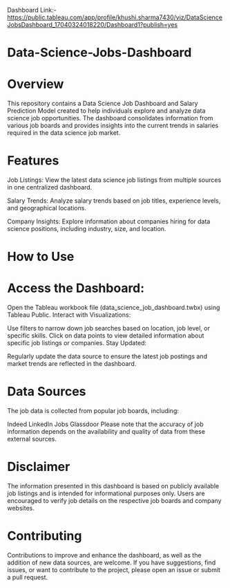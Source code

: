 Dashboard Link:-https://public.tableau.com/app/profile/khushi.sharma7430/viz/DataScienceJobsDashboard_17040324018220/Dashboard1?publish=yes

# Data-Science-Jobs-Dashboard

# Overview
This repository contains a Data Science Job Dashboard and Salary Prediction Model created to help individuals explore and analyze data science job opportunities. The dashboard consolidates information from various job boards and provides insights into the current trends in salaries required in the data science job market.

# Features
Job Listings: View the latest data science job listings from multiple sources in one centralized dashboard.

Salary Trends: Analyze salary trends based on job titles, experience levels, and geographical locations.

Company Insights: Explore information about companies hiring for data science positions, including industry, size, and location.

# How to Use
# Access the Dashboard:

Open the Tableau workbook file (data_science_job_dashboard.twbx) using Tableau Public.
Interact with Visualizations:

Use filters to narrow down job searches based on location, job level, or specific skills.
Click on data points to view detailed information about specific job listings or companies.
Stay Updated:

Regularly update the data source to ensure the latest job postings and market trends are reflected in the dashboard.
# Data Sources
The job data is collected from popular job boards, including:

Indeed
LinkedIn Jobs
Glassdoor
Please note that the accuracy of job information depends on the availability and quality of data from these external sources.

# Disclaimer
The information presented in this dashboard is based on publicly available job listings and is intended for informational purposes only. Users are encouraged to verify job details on the respective job boards and company websites.

# Contributing
Contributions to improve and enhance the dashboard, as well as the addition of new data sources, are welcome. If you have suggestions, find issues, or want to contribute to the project, please open an issue or submit a pull request.
